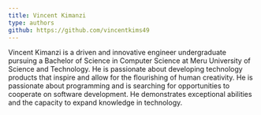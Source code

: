 ```yaml
---
title: Vincent Kimanzi
type: authors
github: https://github.com/vincentkims49
---
```

Vincent Kimanzi is a driven and innovative engineer undergraduate pursuing a Bachelor of Science in Computer Science at Meru University of Science and Technology. He is passionate about developing technology products that inspire and allow for the flourishing of human creativity. He is passionate about programming and is searching for opportunities to cooperate on software development. He demonstrates exceptional abilities and the capacity to expand knowledge in technology.
